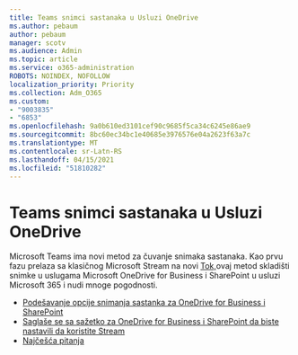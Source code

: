 ```yaml
---
title: Teams snimci sastanaka u Usluzi OneDrive
ms.author: pebaum
author: pebaum
manager: scotv
ms.audience: Admin
ms.topic: article
ms.service: o365-administration
ROBOTS: NOINDEX, NOFOLLOW
localization_priority: Priority
ms.collection: Adm_O365
ms.custom:
- "9003835"
- "6853"
ms.openlocfilehash: 9a0b610ed3101cef90c9685f5ca34c6245e86ae9
ms.sourcegitcommit: 8bc60ec34bc1e40685e3976576e04a2623f63a7c
ms.translationtype: MT
ms.contentlocale: sr-Latn-RS
ms.lasthandoff: 04/15/2021
ms.locfileid: "51810282"
---
```

# <a name="teams-meeting-recordings-to-onedrive"></a>Teams snimci sastanaka u Usluzi OneDrive

Microsoft Teams ima novi metod za čuvanje snimaka sastanaka. Kao prvu fazu prelaza sa klasičnog Microsoft Stream na novi [Tok,](https://docs.microsoft.com/stream/streamnew/new-stream)ovaj metod skladišti snimke u uslugama Microsoft OneDrive for Business i SharePoint u usluzi Microsoft 365 i nudi mnoge pogodnosti.  

- [Podešavanje opcije snimanja sastanka za OneDrive for Business i SharePoint](https://docs.microsoft.com/MicrosoftTeams/tmr-meeting-recording-change#set-up-the-meeting-recording-option-for-onedrive-for-business-and-sharepoint)
- [Saglaše se sa sažetko za OneDrive for Business i SharePoint da biste nastavili da koristite Stream](https://docs.microsoft.com/MicrosoftTeams/tmr-meeting-recording-change#opt-out-of-onedrive-for-business-and-sharepoint-to-continue-using-stream)  
- [Najčešća pitanja](https://docs.microsoft.com/MicrosoftTeams/tmr-meeting-recording-change#frequently-asked-questions)
